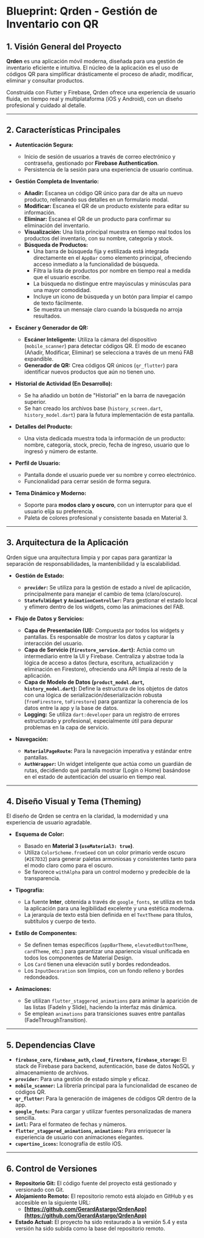 
# Blueprint: Qrden - Gestión de Inventario con QR

## 1. Visión General del Proyecto

**Qrden** es una aplicación móvil moderna, diseñada para una gestión de inventario eficiente e intuitiva. El núcleo de la aplicación es el uso de códigos QR para simplificar drásticamente el proceso de añadir, modificar, eliminar y consultar productos.

Construida con Flutter y Firebase, Qrden ofrece una experiencia de usuario fluida, en tiempo real y multiplataforma (iOS y Android), con un diseño profesional y cuidado al detalle.

---

## 2. Características Principales

- **Autenticación Segura:**
  - Inicio de sesión de usuarios a través de correo electrónico y contraseña, gestionado por **Firebase Authentication**.
  - Persistencia de la sesión para una experiencia de usuario continua.

- **Gestión Completa de Inventario:**
  - **Añadir:** Escanea un código QR único para dar de alta un nuevo producto, rellenando sus detalles en un formulario modal.
  - **Modificar:** Escanea el QR de un producto existente para editar su información.
  - **Eliminar:** Escanea el QR de un producto para confirmar su eliminación del inventario.
  - **Visualización:** Una lista principal muestra en tiempo real todos los productos del inventario, con su nombre, categoría y stock.
  - **Búsqueda de Productos:**
    - Una barra de búsqueda fija y estilizada está integrada directamente en el `AppBar` como elemento principal, ofreciendo acceso inmediato a la funcionalidad de búsqueda.
    - Filtra la lista de productos por nombre en tiempo real a medida que el usuario escribe.
    - La búsqueda no distingue entre mayúsculas y minúsculas para una mayor comodidad.
    - Incluye un icono de búsqueda y un botón para limpiar el campo de texto fácilmente.
    - Se muestra un mensaje claro cuando la búsqueda no arroja resultados.


- **Escáner y Generador de QR:**
  - **Escáner Inteligente:** Utiliza la cámara del dispositivo (`mobile_scanner`) para detectar códigos QR. El modo de escaneo (Añadir, Modificar, Eliminar) se selecciona a través de un menú FAB expandible.
  - **Generador de QR:** Crea códigos QR únicos (`qr_flutter`) para identificar nuevos productos que aún no tienen uno.

- **Historial de Actividad (En Desarrollo):**
  - Se ha añadido un botón de "Historial" en la barra de navegación superior.
  - Se han creado los archivos base (`history_screen.dart`, `history_model.dart`) para la futura implementación de esta pantalla.

- **Detalles del Producto:**
  - Una vista dedicada muestra toda la información de un producto: nombre, categoría, stock, precio, fecha de ingreso, usuario que lo ingresó y número de estante.

- **Perfil de Usuario:**
  - Pantalla donde el usuario puede ver su nombre y correo electrónico.
  - Funcionalidad para cerrar sesión de forma segura.

- **Tema Dinámico y Moderno:**
  - Soporte para **modos claro y oscuro**, con un interruptor para que el usuario elija su preferencia.
  - Paleta de colores profesional y consistente basada en Material 3.

---

## 3. Arquitectura de la Aplicación

Qrden sigue una arquitectura limpia y por capas para garantizar la separación de responsabilidades, la mantenibilidad y la escalabilidad.

- **Gestión de Estado:**
  - **`provider`:** Se utiliza para la gestión de estado a nivel de aplicación, principalmente para manejar el cambio de tema (claro/oscuro).
  - **`StatefulWidget` y `AnimationController`:** Para gestionar el estado local y efímero dentro de los widgets, como las animaciones del FAB.

- **Flujo de Datos y Servicios:**
  - **Capa de Presentación (UI):** Compuesta por todos los widgets y pantallas. Es responsable de mostrar los datos y capturar la interacción del usuario.
  - **Capa de Servicio (`firestore_service.dart`):** Actúa como un intermediario entre la UI y Firebase. Centraliza y abstrae toda la lógica de acceso a datos (lectura, escritura, actualización y eliminación en Firestore), ofreciendo una API limpia al resto de la aplicación.
  - **Capa de Modelo de Datos (`product_model.dart`, `history_model.dart`):** Define la estructura de los objetos de datos con una lógica de serialización/deserialización robusta (`fromFirestore`, `toFirestore`) para garantizar la coherencia de los datos entre la app y la base de datos.
  - **Logging:** Se utiliza `dart:developer` para un registro de errores estructurado y profesional, especialmente útil para depurar problemas en la capa de servicio.

- **Navegación:**
  - **`MaterialPageRoute`:** Para la navegación imperativa y estándar entre pantallas.
  - **`AuthWrapper`:** Un widget inteligente que actúa como un guardián de rutas, decidiendo qué pantalla mostrar (Login o Home) basándose en el estado de autenticación del usuario en tiempo real.

---

## 4. Diseño Visual y Tema (Theming)

El diseño de Qrden se centra en la claridad, la modernidad y una experiencia de usuario agradable.

- **Esquema de Color:**
  - Basado en **Material 3 (`useMaterial3: true`)**.
  - Utiliza `ColorScheme.fromSeed` con un color primario verde oscuro (`#2E7D32`) para generar paletas armoniosas y consistentes tanto para el modo claro como para el oscuro.
  - Se favorece `withAlpha` para un control moderno y predecible de la transparencia.

- **Tipografía:**
  - La fuente **Inter**, obtenida a través de `google_fonts`, se utiliza en toda la aplicación para una legibilidad excelente y una estética moderna.
  - La jerarquía de texto está bien definida en el `TextTheme` para títulos, subtítulos y cuerpo de texto.

- **Estilo de Componentes:**
  - Se definen temas específicos (`appBarTheme`, `elevatedButtonTheme`, `cardTheme`, etc.) para garantizar una apariencia visual unificada en todos los componentes de Material Design.
  - Los `Card` tienen una elevación sutil y bordes redondeados.
  - Los `InputDecoration` son limpios, con un fondo relleno y bordes redondeados.

- **Animaciones:**
  - Se utilizan `flutter_staggered_animations` para animar la aparición de las listas (FadeIn y Slide), haciendo la interfaz más dinámica.
  - Se emplean `animations` para transiciones suaves entre pantallas (FadeThroughTransition).

---

## 5. Dependencias Clave

- **`firebase_core`, `firebase_auth`, `cloud_firestore`, `firebase_storage`:** El stack de Firebase para backend, autenticación, base de datos NoSQL y almacenamiento de archivos.
- **`provider`:** Para una gestión de estado simple y eficaz.
- **`mobile_scanner`:** La librería principal para la funcionalidad de escaneo de códigos QR.
- **`qr_flutter`:** Para la generación de imágenes de códigos QR dentro de la app.
- **`google_fonts`:** Para cargar y utilizar fuentes personalizadas de manera sencilla.
- **`intl`:** Para el formateo de fechas y números.
- **`flutter_staggered_animations`, `animations`:** Para enriquecer la experiencia de usuario con animaciones elegantes.
- **`cupertino_icons`:** Iconografía de estilo iOS.

---

## 6. Control de Versiones

- **Repositorio Git:** El código fuente del proyecto está gestionado y versionado con Git.
- **Alojamiento Remoto:** El repositorio remoto está alojado en GitHub y es accesible en la siguiente URL:
  - **[https://github.com/GerardAstargo/QrdenApp](https://github.com/GerardAstargo/QrdenApp)**
- **Estado Actual:** El proyecto ha sido restaurado a la versión 5.4 y esta versión ha sido subida como la base del repositorio remoto.

